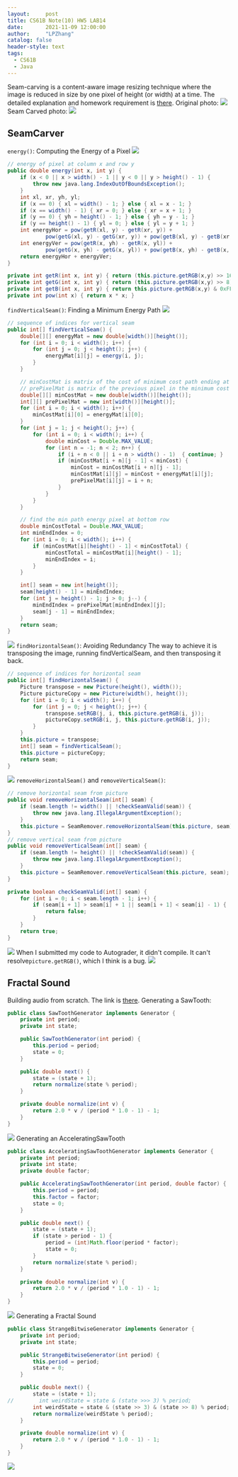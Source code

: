 ```yaml
---
layout:     post
title: CS61B Note(10) HW5 LAB14
date:       2021-11-09 12:00:00
author:     "LPZhang"
catalog: false
header-style: text
tags: 
  - CS61B
  - Java
---
```


Seam-carving is a content-aware image resizing technique where the image is reduced in size by one pixel of height (or width) at a time. The detailed explanation and homework requirement is [there](https://sp18.datastructur.es/materials/hw/hw5/hw5).
Original photo:
![](https://sp18.datastructur.es/materials/hw/hw5/images/HJoceanSmall.png)
Seam Carved photo:
![](https://sp18.datastructur.es/materials/hw/hw5/images/HJoceanSmall357x285.png)
## SeamCarver
`energy()`: Computing the Energy of a Pixel
![](https://sp18.datastructur.es/materials/hw/hw5/images/HJoceanSmallEnergy.png)
```java
// energy of pixel at column x and row y
public double energy(int x, int y) {
    if (x < 0 || x > width() - 1 || y < 0 || y > height() - 1) {
        throw new java.lang.IndexOutOfBoundsException();
    }
    int xl, xr, yh, yl;
    if (x == 0) { xl = width() - 1; } else { xl = x - 1; }
    if (x == width() - 1) { xr = 0; } else { xr = x + 1; }
    if (y == 0) { yh = height() - 1; } else { yh = y - 1; }
    if (y == height() - 1) { yl = 0; } else { yl = y + 1; }
    int energyHor = pow(getR(xl, y) - getR(xr, y)) +
            pow(getG(xl, y) - getG(xr, y)) + pow(getB(xl, y) - getB(xr, y));
    int energyVer = pow(getR(x, yh) - getR(x, yl)) +
            pow(getG(x, yh) - getG(x, yl)) + pow(getB(x, yh) - getB(x, yl));
    return energyHor + energyVer;
}

private int getR(int x, int y) { return (this.picture.getRGB(x,y) >> 16) & 0xFF; }
private int getG(int x, int y) { return (this.picture.getRGB(x,y) >> 8) & 0xFF; }
private int getB(int x, int y) { return this.picture.getRGB(x,y) & 0xFF; }
private int pow(int x) { return x * x; }
```
`findVerticalSeam()`: Finding a Minimum Energy Path
![](https://sp18.datastructur.es/materials/hw/hw5/images/seamCarvingDP.png)
```java
// sequence of indices for vertical seam
public int[] findVerticalSeam() {
    double[][] energyMat = new double[width()][height()];
    for (int i = 0; i < width(); i++) {
        for (int j = 0; j < height(); j++) {
            energyMat[i][j] = energy(i, j);
        }
    }

    // minCostMat is matrix of the cost of minimum cost path ending at (i, j)
    // prePixelMat is matrix of the previous pixel in the minimum cost path ending at (i, j)
    double[][] minCostMat = new double[width()][height()];
    int[][] prePixelMat = new int[width()][height()];
    for (int i = 0; i < width(); i++) {
        minCostMat[i][0] = energyMat[i][0];
    }
    for (int j = 1; j < height(); j++) {
        for (int i = 0; i < width(); i++) {
            double minCost = Double.MAX_VALUE;
            for (int n = -1; n < 2; n++) {
                if (i + n < 0 || i + n > width() - 1)  { continue; }
                if (minCostMat[i + n][j - 1] < minCost) {
                    minCost = minCostMat[i + n][j - 1];
                    minCostMat[i][j] = minCost + energyMat[i][j];
                    prePixelMat[i][j] = i + n;
                }
            }
        }
    }

    // find the min path energy pixel at bottom row
    double minCostTotal = Double.MAX_VALUE;
    int minEndIndex = 0;
    for (int i = 0; i < width(); i++) {
        if (minCostMat[i][height() - 1] < minCostTotal) {
            minCostTotal = minCostMat[i][height() - 1];
            minEndIndex = i;
        }
    }

    int[] seam = new int[height()];
    seam[height() - 1] = minEndIndex;
    for (int j = height() - 1; j > 0; j--) {
        minEndIndex = prePixelMat[minEndIndex][j];
        seam[j - 1] = minEndIndex;
    }
    return seam;
}
```
![](https://github.com/Ramer42/Ramer42.github.io/blob/master/img/in-post/2021-11-08-CS61B-HW5-LAB14/vertical.jpg?raw=true)
`findHorizontalSeam()`: Avoiding Redundancy
The way to achieve it is transposing the image, running findVerticalSeam, and then transposing it back.
```java
// sequence of indices for horizontal seam
public int[] findHorizontalSeam() {
    Picture transpose = new Picture(height(), width());
    Picture pictureCopy = new Picture(width(), height());
    for (int i = 0; i < width(); i++) {
        for (int j = 0; j < height(); j++) {
            transpose.setRGB(j, i, this.picture.getRGB(i, j));
            pictureCopy.setRGB(i, j, this.picture.getRGB(i, j));
        }
    }
    this.picture = transpose;
    int[] seam = findVerticalSeam();
    this.picture = pictureCopy;
    return seam;
}
```
![](https://github.com/Ramer42/Ramer42.github.io/blob/master/img/in-post/2021-11-08-CS61B-HW5-LAB14/horizon.jpg?raw=true)
`removeHorizontalSeam()` and `removeVerticalSeam()`:
```java
// remove horizontal seam from picture
public void removeHorizontalSeam(int[] seam) {
    if (seam.length != width() || !checkSeamValid(seam)) {
        throw new java.lang.IllegalArgumentException();
    }
    this.picture = SeamRemover.removeHorizontalSeam(this.picture, seam);
}
// remove vertical seam from picture
public void removeVerticalSeam(int[] seam) {
    if (seam.length != height() || !checkSeamValid(seam)) {
        throw new java.lang.IllegalArgumentException();
    }
    this.picture = SeamRemover.removeVerticalSeam(this.picture, seam);
}

private boolean checkSeamValid(int[] seam) {
    for (int i = 0; i < seam.length - 1; i++) {
        if (seam[i + 1] > seam[i] + 1 || seam[i + 1] < seam[i] - 1) {
            return false;
        }
    }
    return true;
}
```
![](https://github.com/Ramer42/Ramer42.github.io/blob/master/img/in-post/2021-11-08-CS61B-HW5-LAB14/visualizer.gif?raw=true)
When I submitted my code to Autograder, it didn't compile. It can't resolve`picture.getRGB()`, which I think is a bug.
![](https://github.com/Ramer42/Ramer42.github.io/blob/master/img/in-post/2021-11-08-CS61B-HW5-LAB14/fail.jpg?raw=true)

## Fractal Sound
Building audio from scratch. The link is [there](https://sp18.datastructur.es/materials/lab/lab14/lab14).
Generating a SawTooth:
```java
public class SawToothGenerator implements Generator {
    private int period;
    private int state;

    public SawToothGenerator(int period) {
        this.period = period;
        state = 0;
    }

    public double next() {
        state = (state + 1);
        return normalize(state % period);
    }

    private double normalize(int v) {
        return 2.0 * v / (period * 1.0 - 1) - 1;
    }
}

```
![](https://github.com/Ramer42/Ramer42.github.io/blob/master/img/in-post/2021-11-08-CS61B-HW5-LAB14/saw.jpg?raw=true)
Generating an AcceleratingSawTooth
```java
public class AcceleratingSawToothGenerator implements Generator {
    private int period;
    private int state;
    private double factor;

    public AcceleratingSawToothGenerator(int period, double factor) {
        this.period = period;
        this.factor = factor;
        state = 0;
    }

    public double next() {
        state = (state + 1);
        if (state > period - 1) {
            period = (int)Math.floor(period * factor);
            state = 0;
        }
        return normalize(state % period);
    }

    private double normalize(int v) {
        return 2.0 * v / (period * 1.0 - 1) - 1;
    }
}
```
![](https://github.com/Ramer42/Ramer42.github.io/blob/master/img/in-post/2021-11-08-CS61B-HW5-LAB14/acceleratingsaw.jpg?raw=true)
Generating a Fractal Sound
```java
public class StrangeBitwiseGenerator implements Generator {
    private int period;
    private int state;

    public StrangeBitwiseGenerator(int period) {
        this.period = period;
        state = 0;
    }

    public double next() {
        state = (state + 1);
//        int weirdState = state & (state >>> 3) % period;
        int weirdState = state & (state >> 3) & (state >> 8) % period;
        return normalize(weirdState % period);
    }

    private double normalize(int v) {
        return 2.0 * v / (period * 1.0 - 1) - 1;
    }
}
```
![](https://github.com/Ramer42/Ramer42.github.io/blob/master/img/in-post/2021-11-08-CS61B-HW5-LAB14/fractal.jpg?raw=true)